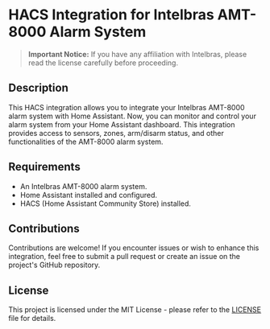 # HACS Integration for Intelbras AMT-8000 Alarm System

> **Important Notice:** If you have any affiliation with Intelbras, please read the license carefully before proceeding.

## Description

This HACS integration allows you to integrate your Intelbras AMT-8000 alarm system with Home Assistant. Now, you can monitor and control your alarm system from your Home Assistant dashboard. This integration provides access to sensors, zones, arm/disarm status, and other functionalities of the AMT-8000 alarm system.

## Requirements

- An Intelbras AMT-8000 alarm system.
- Home Assistant installed and configured.
- HACS (Home Assistant Community Store) installed.

## Contributions

Contributions are welcome! If you encounter issues or wish to enhance this integration, feel free to submit a pull request or create an issue on the project's GitHub repository.

## License

This project is licensed under the MIT License - please refer to the [LICENSE](LICENSE.md) file for details.
